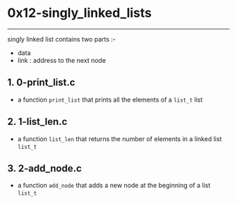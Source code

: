 # 0x12-singly_linked_lists

---

singly linked list contains two parts :-

- data
- link : address to the next node

## 1. 0-print_list.c

- a function `print_list` that prints all the elements of a `list_t` list

## 2. 1-list_len.c
-  a function `list_len` that returns the number of elements in a linked list `list_t`

## 3. 2-add_node.c
- a function `add_node` that adds a new node at the beginning of a list `list_t`
